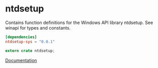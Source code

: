 # ntdsetup #
Contains function definitions for the Windows API library ntdsetup. See winapi for types and constants.

```toml
[dependencies]
ntdsetup-sys = "0.0.1"
```

```rust
extern crate ntdsetup;
```

[Documentation](https://retep998.github.io/doc/ntdsetup/)
